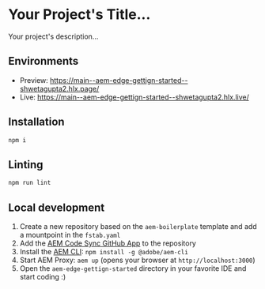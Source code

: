 # Your Project's Title...
Your project's description...

## Environments
- Preview: https://main--aem-edge-gettign-started--shwetagupta2.hlx.page/
- Live: https://main--aem-edge-gettign-started--shwetagupta2.hlx.live/

## Installation

```sh
npm i
```

## Linting

```sh
npm run lint
```

## Local development

1. Create a new repository based on the `aem-boilerplate` template and add a mountpoint in the `fstab.yaml`
1. Add the [AEM Code Sync GitHub App](https://github.com/apps/aem-code-sync) to the repository
1. Install the [AEM CLI](https://github.com/adobe/helix-cli): `npm install -g @adobe/aem-cli`
1. Start AEM Proxy: `aem up` (opens your browser at `http://localhost:3000`)
1. Open the `aem-edge-gettign-started` directory in your favorite IDE and start coding :)
